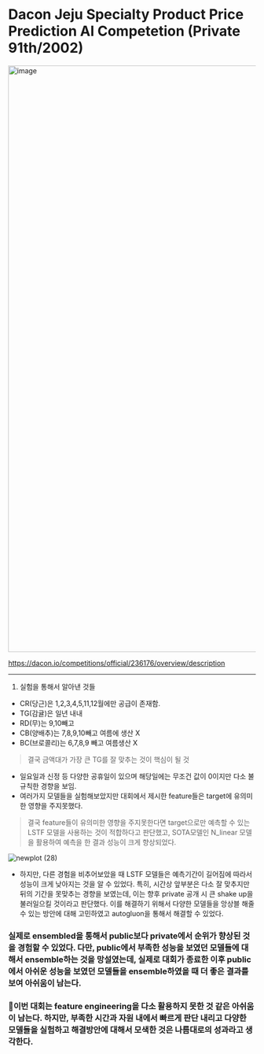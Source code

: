 # Dacon Jeju Specialty Product Price Prediction AI Competetion (Private 91th/2002)
<img width="1192" alt="image" src="https://github.com/DanDanHeeWorld/Dacon-Jeju-Product-Price-Prediction-AI-/assets/143466233/eaf360af-9497-4bd8-b2b5-b483cd76b339">


<https://dacon.io/competitions/official/236176/overview/description>
***

1. 실험을 통해서 알아낸 것들
- CR(당근)은 1,2,3,4,5,11,12월에만 공급이 존재함.
- TG(감귤)은 일년 내내
- RD(무)는 9,10빼고
- CB(양배추)는 7,8,9,10빼고 여름에 생산 X
- BC(브로콜리)는 6,7,8,9 빼고 여름생산 X
> 결국 금액대가 가장 큰 TG를 잘 맞추는 것이 핵심이 될 것

- 일요일과 신정 등 다양한 공휴일이 있으며 해당일에는 무조건 값이 0이지만 다소 불규칙한 경향을 보임.
- 여러가지 모델들을 실험해보았지만 대회에서 제시한 feature들은 target에 유의미한 영향을 주지못했다.
> 결국 feature들이 유의미한 영향을 주지못한다면 target으로만 예측할 수 있는 LSTF 모델을 사용하는 것이 적합하다고 판단했고, SOTA모델인 N_linear 모델을 활용하여 예측을 한 결과 성능이 크게 향상되었다.


![newplot (28)](https://github.com/DanDanHeeWorld/Dacon-Jeju-Product-Price-Prediction-AI-/assets/143466233/b70f5ee0-3d35-407e-86ce-f73123e1ef43)

- 하지만, 다른 경험을 비추어보았을 때 LSTF 모델들은 예측기간이 길어짐에 따라서 성능이 크게 낮아지는 것을 알 수 있었다. 특히, 시간상 앞부분은 다소 잘 맞추지만 뒤의 기간을 못맞추는 경향을 보였는데, 이는 향후 private 공개 시 큰 shake up을 불러일으킬 것이라고 판단했다. 이를 해결하기 위해서 다양한 모델들을 앙상블 해줄 수 있는 방안에 대해 고민하였고 autogluon을 통해서 해결할 수 있었다.
### 실제로 ensembled을 통해서 public보다 private에서 순위가 향상된 것을 경험할 수 있었다. 다만, public에서 부족한 성능을 보였던 모델들에 대해서 ensemble하는 것을 망설였는데, 실제로 대회가 종료한 이후 public에서 아쉬운 성능을 보였던 모델들을 ensemble하였을 때 더 좋은 결과를 보여 아쉬움이 남는다.

### 📌이번 대회는 feature engineering을 다소 활용하지 못한 것 같은 아쉬움이 남는다. 하지만, 부족한 시간과 자원 내에서 빠르게 판단 내리고 다양한 모델들을 실험하고 해결방안에 대해서 모색한 것은 나름대로의 성과라고 생각한다.

